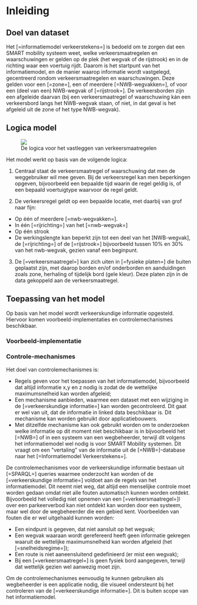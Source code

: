 # Inleiding

## Doel van dataset
Het [=informatiemodel verkeerstekens=] is bedoeld om te zorgen dat een SMART mobility systeem weet, welke verkeersmaatregelen en waarschuwingen er gelden op de plek (het wegvak of de rijstrook) en in de richting waar een voertuig rijdt. Daarom is het startpunt van het informatiemodel, en de manier waarop informatie wordt vastgelegd, gecentreerd rondom verkeersmaatregelen en waarschuwingen. Deze gelden voor een [=zone=], een of meerdere [=NWB-wegvakken=], of voor een (deel van een) NWB-wegvak of [=rijstrook=]. De verkeersborden zijn een afgeleide daarvan (bij een verkeersmaatregel of waarschuwing kán een verkeersbord langs het NWB-wegvak staan, of niet, in dat geval is het afgeleid uit de zone of het type NWB-wegvak).

## Logica model

<figure>
<img src="./hoofdstukken/media/logicavastleggenverkeersregels.PNG">
<figcaption>De logica voor het vastleggen van verkeersmaatregelen</caption>
</figure>


Het model werkt op basis van de volgende logica:

1. Centraal staat de verkeersmaatregel of waarschuwing dat men de weggebruiker wil mee geven. Bij de verkeersregel kan men beperkingen opgeven, bijvoorbeeld een bepaalde tijd waarin de regel geldig is, of een bepaald voertuigtype waarvoor de regel geldt. 

2. De verkeersregel geldt op een bepaalde locatie, met daarbij van grof naar fijn:
  * Op één of meerdere [=nwb-wegvakken=]. 
  * In één [=rijrichting=] van het [=nwb-wegvak=]
  * Op één strook
  * De werkingslengte kan beperkt zijn tot een deel van het [NWB-wegvak], de [=rijrichting=] of de [=rijstrook=]  bijvoorbeeld tussen 10% en 30% van het nwb-wegvak, gezien vanaf een beginpunt.

3. De [=verkeersmaatregel=] kan zich uiten in [=fysieke platen=] die buiten geplaatst zijn, met daarop borden en/of onderborden en aanduidingen zoals zone, herhaling of tijdelijk bord (gele kleur). Deze platen zijn in de data gekoppeld aan de verkeersmaatregel.

<div class="issue" data-number="325"></div>


## Toepassing van het model
Op basis van het model wordt verkeerskundige informatie opgesteld. Hiervoor komen voorbeeld-implementaties en controlemechanismes beschikbaar.

### Voorbeeld-implementatie 


### Controle-mechanismes
Het doel van controlemechanismes is:
* Regels geven voor het toepassen van het informatiemodel, bijvoorbeeld dat altijd informatie x,y en z nodig is zodat de de wettelijke maximumsnelheid kan worden afgeleid;
* Een mechanisme aanbieden, waarmee een dataset met een wijziging in de [=verkeerskundige informatie=] kan worden gecontroleerd. Dit gaat er wel van uit, dat de informatie in linked data beschikbaar is. Dit mechanisme kan worden gebruikt door applicatiebouwers. 
* Met ditzelfde mechanisme kan ook gebruikt worden om te onderzoeken welke informatie op dit moment niet beschikbaar is in bijvoorbeeld het [=NWB=] of in een systeem van een wegbeheerder, terwijl dit volgens het informatiemodel wel nodig is voor SMART Mobility systemen. Dit vraagt om een "vertaling" van de informatie uit de [=NWB=]-database naar het [=Informatiemodel Verkeerstekens=]. 

De controlemechanismes voor de verkeerskundige informatie bestaan uit [=SPARQL=] queries waarmee onderzocht kan worden of de [=verkeerskundige informatie=] voldoet aan de regels van het informatiemodel. Dit neemt niet weg, dat altijd een menselijke controle moet worden gedaan omdat niet alle fouten automatisch kunnen worden ontdekt. Bijvoorbeeld het volledig niet opnemen van een [=verkeersmaatregel=]l over een parkeerverbod kan niet ontdekt kan worden door een systeem, maar wel door de wegbeheerder die een gebied kent. Voorbeelden van fouten die er wel uitgehaald kunnen worden:

* Een eindpunt is gegeven, dat niet aansluit op het wegvak;
* Een wegvak waaraan wordt gerefereerd heeft geen informatie gekregen waaruit de wettelijke maximumsnelheid kan worden afgeleid (het [=snelheidsregime=]);
* Een route is niet aaneensluitend gedefinieerd (er mist een wegvak);
* Bij een [=verkeersmaatregel=] is geen fysiek bord aangegeven, terwijl dat wettelijk gezien wel aanwezig moet zijn. 


Om de controlemechanismes eenvoudig te kunnen gebruiken als wegbeheerder is een applicatie nodig, die visueel ondersteunt bij het controleren van de [=verkeerskundige informatie=]. Dit is buiten scope van het informatiemodel. 













